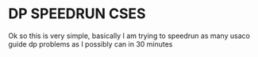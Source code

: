 # DP SPEEDRUN CSES

Ok so this is very simple, basically I am trying to speedrun as many usaco guide dp problems as I possibly can in 30 minutes